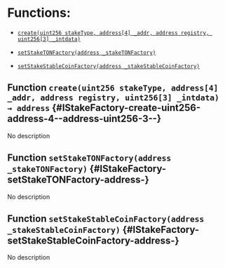 # Functions:

- [`create(uint256 stakeType, address[4] _addr, address registry, uint256[3] _intdata)`](#IStakeFactory-create-uint256-address-4--address-uint256-3--)

- [`setStakeTONFactory(address _stakeTONFactory)`](#IStakeFactory-setStakeTONFactory-address-)

- [`setStakeStableCoinFactory(address _stakeStableCoinFactory)`](#IStakeFactory-setStakeStableCoinFactory-address-)

## Function `create(uint256 stakeType, address[4] _addr, address registry, uint256[3] _intdata) → address` {#IStakeFactory-create-uint256-address-4--address-uint256-3--}

No description

## Function `setStakeTONFactory(address _stakeTONFactory)` {#IStakeFactory-setStakeTONFactory-address-}

No description

## Function `setStakeStableCoinFactory(address _stakeStableCoinFactory)` {#IStakeFactory-setStakeStableCoinFactory-address-}

No description
